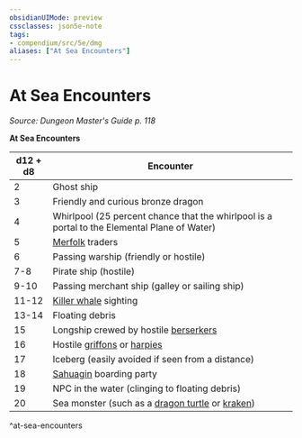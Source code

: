 ```yaml
---
obsidianUIMode: preview
cssclasses: json5e-note
tags:
- compendium/src/5e/dmg
aliases: ["At Sea Encounters"]
---
```

# At Sea Encounters
*Source: Dungeon Master's Guide p. 118* 

**At Sea Encounters**

| d12 + d8 | Encounter |
|----------|-----------|
| 2 | Ghost ship |
| 3 | Friendly and curious bronze dragon |
| 4 | Whirlpool (25 percent chance that the whirlpool is a portal to the Elemental Plane of Water) |
| 5 | [Merfolk](2-Mechanics/CLI/bestiary/humanoid/merfolk.md) traders |
| 6 | Passing warship (friendly or hostile) |
| 7-8 | Pirate ship (hostile) |
| 9-10 | Passing merchant ship (galley or sailing ship) |
| 11-12 | [Killer whale](2-Mechanics/CLI/bestiary/beast/killer-whale.md) sighting |
| 13-14 | Floating debris |
| 15 | Longship crewed by hostile [berserkers](2-Mechanics/CLI/bestiary/humanoid/berserker.md) |
| 16 | Hostile [griffons](2-Mechanics/CLI/bestiary/monstrosity/griffon.md) or [harpies](2-Mechanics/CLI/bestiary/monstrosity/harpy.md) |
| 17 | Iceberg (easily avoided if seen from a distance) |
| 18 | [Sahuagin](2-Mechanics/CLI/bestiary/humanoid/sahuagin.md) boarding party |
| 19 | NPC in the water (clinging to floating debris) |
| 20 | Sea monster (such as a [dragon turtle](2-Mechanics/CLI/bestiary/dragon/dragon-turtle.md) or [kraken](2-Mechanics/CLI/bestiary/monstrosity/kraken.md)) |
^at-sea-encounters